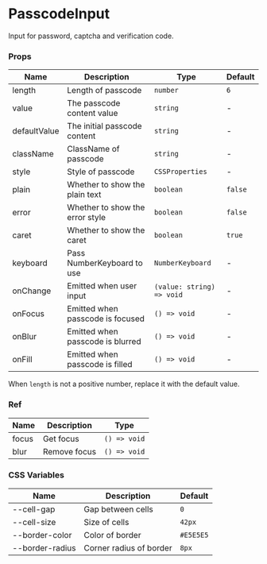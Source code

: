 # PasscodeInput

Input for password, captcha and verification code.

<code src="./demos/demo1.tsx"></code>

### Props

| Name         | Description                      | Type                      | Default |
| ------------ | -------------------------------- | ------------------------- | ------- |
| length       | Length of passcode               | `number`                  | `6`     |
| value        | The passcode content value       | `string`                  | -       |
| defaultValue | The initial passcode content     | `string`                  | -       |
| className    | ClassName of passcode            | `string`                  | -       |
| style        | Style of passcode                | `CSSProperties`           | -       |
| plain        | Whether to show the plain text   | `boolean`                 | `false` |
| error        | Whether to show the error style  | `boolean`                 | `false` |
| caret        | Whether to show the caret        | `boolean`                 | `true`  |
| keyboard     | Pass NumberKeyboard to use       | `NumberKeyboard`          | -       |
| onChange     | Emitted when user input          | `(value: string) => void` | -       |
| onFocus      | Emitted when passcode is focused | `() => void`              | -       |
| onBlur       | Emitted when passcode is blurred | `() => void`              | -       |
| onFill       | Emitted when passcode is filled  | `() => void`              | -       |

When `length` is not a positive number, replace it with the default value.

### Ref

| Name  | Description  | Type         |
| ----- | ------------ | ------------ |
| focus | Get focus    | `() => void` |
| blur  | Remove focus | `() => void` |

### CSS Variables

| Name            | Description             | Default   |
| --------------- | ----------------------- | --------- |
| --cell-gap      | Gap between cells       | `0`       |
| --cell-size     | Size of cells           | `42px`    |
| --border-color  | Color of border         | `#E5E5E5` |
| --border-radius | Corner radius of border | `8px`     |
